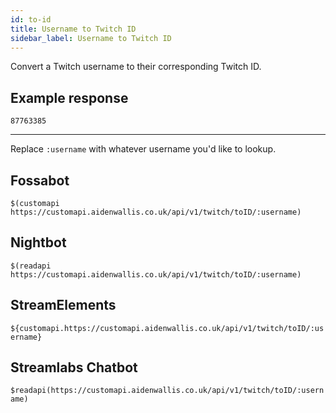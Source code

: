 ```yaml
---
id: to-id
title: Username to Twitch ID
sidebar_label: Username to Twitch ID
---
```


Convert a Twitch username to their corresponding Twitch ID.

## Example response
```87763385```

---

Replace `:username` with whatever username you'd like to lookup.

## Fossabot
```$(customapi https://customapi.aidenwallis.co.uk/api/v1/twitch/toID/:username)```

## Nightbot
```$(readapi https://customapi.aidenwallis.co.uk/api/v1/twitch/toID/:username)```

## StreamElements
```${customapi.https://customapi.aidenwallis.co.uk/api/v1/twitch/toID/:username}```

## Streamlabs Chatbot
```$readapi(https://customapi.aidenwallis.co.uk/api/v1/twitch/toID/:username)```
